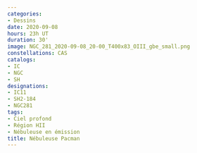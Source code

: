 ```yaml
---
categories:
- Dessins
date: 2020-09-08
hours: 23h UT
duration: 30'
image: NGC_281_2020-09-08_20-00_T400x83_OIII_gbe_small.png
constellations: CAS
catalogs:
- IC
- NGC
- SH
designations:
- IC11
- SH2-184
- NGC281
tags:
- Ciel profond
- Région HII
- Nébuleuse en émission
title: Nébuleuse Pacman
---
```


